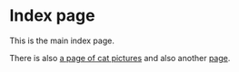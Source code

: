 # Index page

This is the main index page.

There is also [a page of cat pictures](cats) and also another [page](misc).